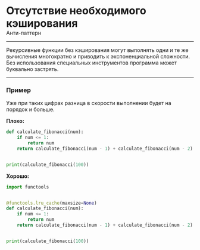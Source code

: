 
<div>
    <h1 style="margin: 0;">Отсутствие необходимого кэширования</h1>
    <p style="margin: 0;">Анти-паттерн</p>
</div>

***

Рекурсивные функции без кэширования могут выполнять одни и те же вычисления многократно и приводить к экспоненциальной сложности. Без использования специальных инструментов программа может буквально застрять.

***

### Пример 

Уже при таких цифрах разница в скорости выполнении будет на порядок и больше.

**Плохо:**
```python
def calculate_fibonacci(num):
    if num <= 1:
        return num
    return calculate_fibonacci(num - 1) + calculate_fibonacci(num - 2)


print(calculate_fibonacci(100))
```
**Хорошо:**
```python
import functools


@functools.lru_cache(maxsize=None)
def calculate_fibonacci(num):
    if num <= 1:
        return num
    return calculate_fibonacci(num - 1) + calculate_fibonacci(num - 2)


print(calculate_fibonacci(100))
```

